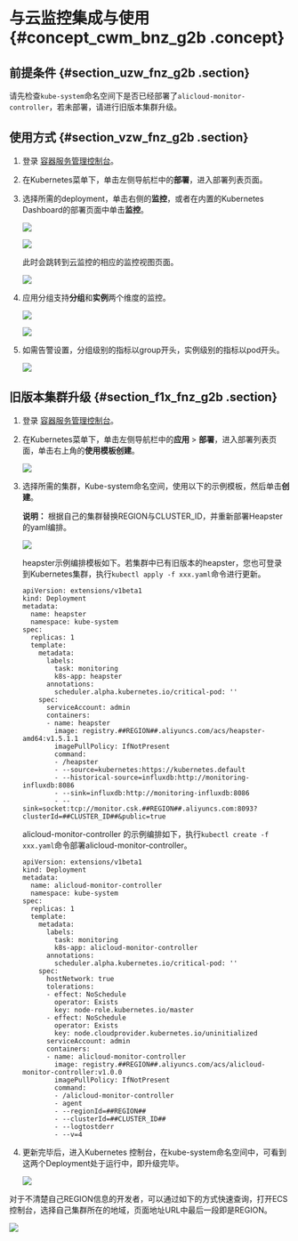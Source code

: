 # 与云监控集成与使用 {#concept_cwm_bnz_g2b .concept}

## 前提条件 {#section_uzw_fnz_g2b .section}

请先检查`kube-system`命名空间下是否已经部署了`alicloud-monitor-controller`，若未部署，请进行旧版本集群升级。

## 使用方式 {#section_vzw_fnz_g2b .section}

1.  登录 [容器服务管理控制台](https://cs.console.aliyun.com)。
2.  在Kubernetes菜单下，单击左侧导航栏中的**部署**，进入部署列表页面。
3.  选择所需的deployment，单击右侧的**监控**，或者在内置的Kubernetes Dashboard的部署页面中单击**监控**。

    ![](http://static-aliyun-doc.oss-cn-hangzhou.aliyuncs.com/assets/img/15813/154821676210498_zh-CN.png)

    ![](http://static-aliyun-doc.oss-cn-hangzhou.aliyuncs.com/assets/img/15813/154821676210499_zh-CN.png)

    此时会跳转到云监控的相应的监控视图页面。

    ![](http://static-aliyun-doc.oss-cn-hangzhou.aliyuncs.com/assets/img/15813/154821676210500_zh-CN.jpg)

4.  应用分组支持**分组**和**实例**两个维度的监控。

    ![](http://static-aliyun-doc.oss-cn-hangzhou.aliyuncs.com/assets/img/15813/154821676210501_zh-CN.jpg)

    ![](http://static-aliyun-doc.oss-cn-hangzhou.aliyuncs.com/assets/img/15813/154821676210502_zh-CN.jpg)

5.  如需告警设置，分组级别的指标以group开头，实例级别的指标以pod开头。

    ![](http://static-aliyun-doc.oss-cn-hangzhou.aliyuncs.com/assets/img/15813/154821676210503_zh-CN.jpg)


## 旧版本集群升级 {#section_f1x_fnz_g2b .section}

1.  登录 [容器服务管理控制台](https://cs.console.aliyun.com)。
2.  在Kubernetes菜单下，单击左侧导航栏中的**应用** \> **部署**，进入部署列表页面，单击右上角的**使用模板创建**。

    ![](http://static-aliyun-doc.oss-cn-hangzhou.aliyuncs.com/assets/img/15813/154821676210504_zh-CN.png)

3.  选择所需的集群，Kube-system命名空间，使用以下的示例模板，然后单击**创建**。

    **说明：** 根据自己的集群替换REGION与CLUSTER\_ID，并重新部署Heapster的yaml编排。

    ![](http://static-aliyun-doc.oss-cn-hangzhou.aliyuncs.com/assets/img/15813/154821676210505_zh-CN.png)

    heapster示例编排模板如下。若集群中已有旧版本的heapster，您也可登录到Kubernetes集群，执行`kubectl apply -f xxx.yaml`命令进行更新。

    ```
    apiVersion: extensions/v1beta1
    kind: Deployment
    metadata:
      name: heapster
      namespace: kube-system
    spec:
      replicas: 1
      template:
        metadata:
          labels:
            task: monitoring
            k8s-app: heapster
          annotations:
            scheduler.alpha.kubernetes.io/critical-pod: ''
        spec:
          serviceAccount: admin
          containers:
          - name: heapster
            image: registry.##REGION##.aliyuncs.com/acs/heapster-amd64:v1.5.1.1
            imagePullPolicy: IfNotPresent
            command:
            - /heapster
            - --source=kubernetes:https://kubernetes.default
            - --historical-source=influxdb:http://monitoring-influxdb:8086
            - --sink=influxdb:http://monitoring-influxdb:8086
            - --sink=socket:tcp://monitor.csk.##REGION##.aliyuncs.com:8093?clusterId=##CLUSTER_ID##&public=true
    ```

    alicloud-monitor-controller 的示例编排如下，执行`kubectl create -f xxx.yaml`命令部署alicloud-monitor-controller。

    ```
    apiVersion: extensions/v1beta1
    kind: Deployment
    metadata:
      name: alicloud-monitor-controller
      namespace: kube-system
    spec:
      replicas: 1
      template:
        metadata:
          labels:
            task: monitoring
            k8s-app: alicloud-monitor-controller
          annotations:
            scheduler.alpha.kubernetes.io/critical-pod: ''
        spec:
          hostNetwork: true
          tolerations:
          - effect: NoSchedule
            operator: Exists
            key: node-role.kubernetes.io/master
          - effect: NoSchedule
            operator: Exists
            key: node.cloudprovider.kubernetes.io/uninitialized
          serviceAccount: admin
          containers:
          - name: alicloud-monitor-controller
            image: registry.##REGION##.aliyuncs.com/acs/alicloud-monitor-controller:v1.0.0
            imagePullPolicy: IfNotPresent
            command:
            - /alicloud-monitor-controller
            - agent
            - --regionId=##REGION##
            - --clusterId=##CLUSTER_ID##
            - --logtostderr
            - --v=4
    ```

4.  更新完毕后，进入Kubernetes 控制台，在kube-system命名空间中，可看到这两个Deployment处于运行中，即升级完毕。

    ![](http://static-aliyun-doc.oss-cn-hangzhou.aliyuncs.com/assets/img/15813/154821676210506_zh-CN.png)


对于不清楚自己REGION信息的开发者，可以通过如下的方式快速查询，打开ECS控制台，选择自己集群所在的地域，页面地址URL中最后一段即是REGION。

![](http://static-aliyun-doc.oss-cn-hangzhou.aliyuncs.com/assets/img/15813/154821676310507_zh-CN.jpg)

